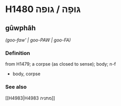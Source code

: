# H1480 גּוּפָה / גופה

## gûwphâh

_(goo-faw' | ɡoo-PAW | ɡoo-FA)_

### Definition

from H1479; a corpse (as closed to sense); body; n-f

- body, corpse

### See also

[[H4983|H4983 מתניה]]
